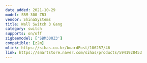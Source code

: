 ```yaml
---
date_added: 2021-10-29
model: SBM-300-ZB3
vendor: ShinaSystems
title: Wall Switch 3 Gang
category: switch
supports: on/off
zigbeemodel: ['SBM300Z3']
compatible: [z2m]
mlink: https://sihas.co.kr/boardPost/106257/46
link: https://smartstore.naver.com/sihas/products/5941928453
---
```

